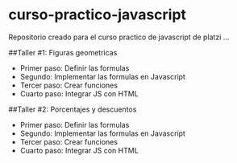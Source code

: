 # curso-practico-javascript
Repositorio creado para el curso practico de javascript de platzi
...

##Taller #1: Figuras geometricas

- Primer paso: Definir las formulas 
- Segundo: Implementar las formulas en Javascript
- Tercer paso: Crear funciones
- Cuarto paso: Integrar JS con HTML

##Taller #2: Porcentajes y descuentos

- Primer paso: Definir las formulas 
- Segundo: Implementar las formulas en Javascript
- Tercer paso: Crear funciones
- Cuarto paso: Integrar JS con HTML